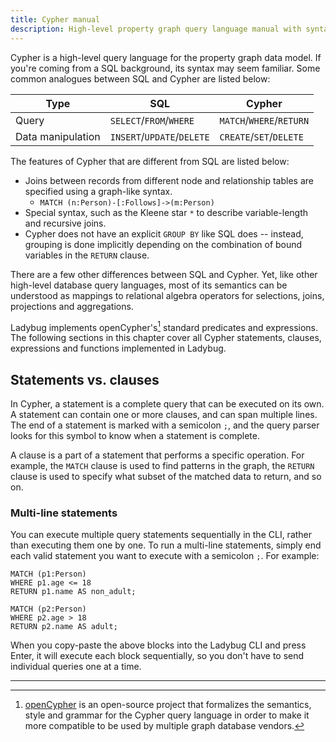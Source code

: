 ```yaml
---
title: Cypher manual
description: High-level property graph query language manual with syntax, clauses, and features for graph database queries.
---
```


Cypher is a high-level query language for the property graph data model.
If you're coming from a SQL background, its syntax may seem familiar. Some common analogues between
SQL and Cypher are listed below:

| Type | SQL | Cypher
| ---| --- | ---
| Query | `SELECT`/`FROM`/`WHERE` | `MATCH`/`WHERE`/`RETURN`
| Data manipulation | `INSERT`/`UPDATE`/`DELETE` | `CREATE`/`SET`/`DELETE`

The features of Cypher that are different from SQL are listed below:
- Joins between records from different node and relationship tables are specified using a graph-like syntax.
  - `MATCH (n:Person)-[:Follows]->(m:Person)`
- Special syntax, such as the Kleene star `*` to describe variable-length and recursive joins.
- Cypher does not have an explicit `GROUP BY` like SQL does -- instead, grouping is done implicitly
depending on the combination of bound variables in the `RETURN` clause.

There are a few other differences between SQL and Cypher. Yet, like other high-level database
query languages, most of its semantics can be understood as mappings to relational algebra operators
for selections, joins, projections and aggregations.

Ladybug implements openCypher's[^1] standard predicates and expressions. The following sections in this
chapter cover all Cypher statements, clauses, expressions and functions implemented in Ladybug.

## Statements vs. clauses

In Cypher, a statement is a complete query that can be executed on its own. A statement can contain one or more
clauses, and can span multiple lines. The end of a statement is marked with a semicolon `;`, and the
query parser looks for this symbol to know when a statement is complete.

A clause is a part of a statement that performs a specific operation. For example, the `MATCH` clause
is used to find patterns in the graph, the `RETURN` clause is used to specify what subset of the matched
data to return, and so on.

### Multi-line statements

You can execute multiple query statements sequentially in the CLI, rather than
executing them one by one. To run a multi-line statements, simply end each valid statement you want
to execute with a semicolon `;`. For example:

```cypher
MATCH (p1:Person)
WHERE p1.age <= 18
RETURN p1.name AS non_adult;

MATCH (p2:Person)
WHERE p2.age > 18
RETURN p2.name AS adult;
```
When you copy-paste the above blocks into the Ladybug CLI and press Enter, it will execute each block
sequentially, so you don't have to send individual queries one at a time.

---

[^1]: [openCypher](https://opencypher.org/resources/) is an open-source project that formalizes the
semantics, style and grammar for the Cypher query language in order to make it more compatible to be
used by multiple graph database vendors.
